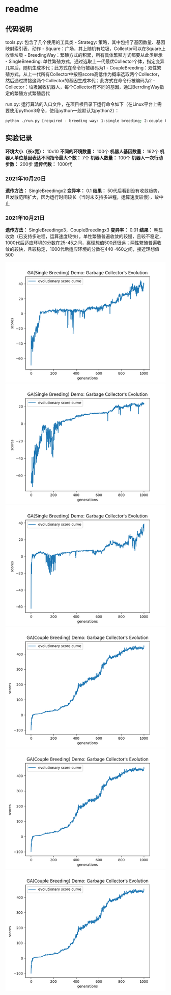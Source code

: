 # readme

## 代码说明

tools.py: 包含了几个使用的工具类
    - Strategy: 策略，其中包括了基因数量、基因映射索引表、动作
    - Square：广场，其上随机有垃圾，Collector可以在Square上收集垃圾
    - BreedingWay：繁殖方式的积累，所有具体繁殖方式都要从此类继承
    - SingleBreeding: 单性繁殖方式，通过选取上一代最优Collector个体，指定变异几率后，随机生成本代；此方式在命令行被编码为1
    - CoupleBreeding：双性繁殖方式，从上一代所有Collector中按照score高低作为概率选取两个Collector，然后通过拼接这两个Collector的基因生成本代；此方式在命令行被编码为2
    - Collector：垃圾回收机器人，每个Collector有不同的基因，通过BerrdingWay指定的繁殖方式繁殖后代

run.py: 运行算法的入口文件，在项目根目录下运行命令如下（在Linux平台上需要使用python3命令，使用python一般默认为python2）：

```bash
python ./run.py [required - breeding way: 1-single breeding; 2-couple breeding] [optional - processor number, default: 8]
```

## 实验记录

**环境大小（长x宽）：** 10x10
**不同的环境数量：** 100个
**机器人基因数量：** 162个
**机器人单位基因表达不同指令最大个数：** 7个
**机器人数量：** 100个
**机器人一次行动步数：** 200步
**遗传代数：** 1000代

### 2021年10月20日

**遗传方法：** SingleBreedingx2
**变异率：** 0.1
**结果：** 50代后看到没有收敛趋势，且发散范围扩大，因为运行时间较长（当时未支持多进程，运算速度较慢），故中止

### 2021年10月21日

**遗传方法：** SingleBreedingx3，CoupleBreedingx3
**变异率：** 0.01
**结果：** 明显收敛（已支持多进程，运算速度较快）。单性繁殖普遍收敛的较慢，且较不稳定，1000代后适应环境的分数在25-45之间，离理想值500还很远；两性繁殖普遍收敛的较快，且较稳定，1000代后适应环境的分数在440-460之间，接近理想值500

![Single Breeding GA第一次](./img/ga_single_breeding_01.png)
![Single Breeding GA第二次](./img/ga_single_breeding_02.png)
![Single Breeding GA第三次](./img/ga_single_breeding_03.png)
![Couple Breeding GA第一次](./img/ga_couple_breeding_01.png)
![Couple Breeding GA第二次](./img/ga_couple_breeding_01.png)
![Couple Breeding GA第三次](./img/ga_couple_breeding_01.png)
